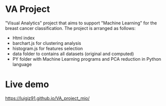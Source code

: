 # VA Project

"Visual Analytics" project that aims to support "Machine Learning" for the breast cancer classification.
The project is arranged as follows:
- Html index 
- barchart.js for clustering analysis
- histogram.js for features selection
- data folder to contains all datasets (original and computed)
- PY folder with Machine Learning programs and PCA reduction in Python language

# Live demo

https://luigiz91.github.io/VA_project_mio/
